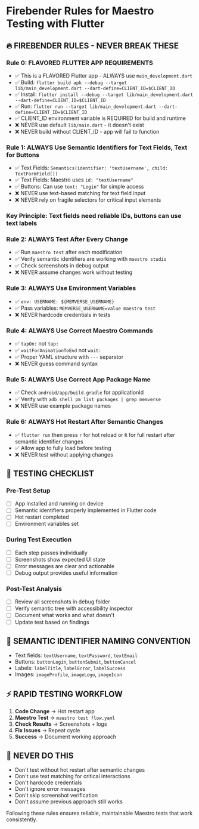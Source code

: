 # Firebender Rules for Maestro Testing with Flutter

## 🔥 FIREBENDER RULES - NEVER BREAK THESE

### Rule 0: FLAVORED FLUTTER APP REQUIREMENTS

- ✅ This is a FLAVORED Flutter app - ALWAYS use `main_development.dart`
- ✅ Build:
  `flutter build apk --debug --target lib/main_development.dart --dart-define=CLIENT_ID=$CLIENT_ID`
- ✅ Install:
  `flutter install --debug --target lib/main_development.dart --dart-define=CLIENT_ID=$CLIENT_ID`
- ✅ Run: `flutter run --target lib/main_development.dart --dart-define=CLIENT_ID=$CLIENT_ID`
- ✅ CLIENT_ID environment variable is REQUIRED for build and runtime
- ❌ NEVER use default `lib/main.dart` - it doesn't exist
- ❌ NEVER build without CLIENT_ID - app will fail to function

### Rule 1: ALWAYS Use Semantic Identifiers for Text Fields, Text for Buttons

- ✅ Text Fields: `Semantics(identifier: 'textUsername', child: TextFormField())`
- ✅ Text Fields: Maestro uses `id: "textUsername"`
- ✅ Buttons: Can use `text: "Login"` for simple access
- ❌ NEVER use text-based matching for text field input
- ❌ NEVER rely on fragile selectors for critical input elements

### Key Principle: Text fields need reliable IDs, buttons can use text labels

### Rule 2: ALWAYS Test After Every Change

- ✅ Run `maestro test` after each modification
- ✅ Verify semantic identifiers are working with `maestro studio`
- ✅ Check screenshots in debug output
- ❌ NEVER assume changes work without testing

### Rule 3: ALWAYS Use Environment Variables

- ✅ `env: USERNAME: ${MEMVERSE_USERNAME}`
- ✅ Pass variables: `MEMVERSE_USERNAME=value maestro test`
- ❌ NEVER hardcode credentials in tests

### Rule 4: ALWAYS Use Correct Maestro Commands

- ✅ `tapOn:` not `tap:`
- ✅ `waitForAnimationToEnd` not `wait:`
- ✅ Proper YAML structure with `---` separator
- ❌ NEVER guess command syntax

### Rule 5: ALWAYS Use Correct App Package Name

- ✅ Check `android/app/build.gradle` for applicationId
- ✅ Verify with `adb shell pm list packages | grep memverse`
- ❌ NEVER use example package names

### Rule 6: ALWAYS Hot Restart After Semantic Changes

- ✅ `flutter run` then press `r` for hot reload or `R` for full restart after semantic identifier
  changes
- ✅ Allow app to fully load before testing
- ❌ NEVER test without applying changes

## 🧪 TESTING CHECKLIST

### Pre-Test Setup

- [ ] App installed and running on device
- [ ] Semantic identifiers properly implemented in Flutter code
- [ ] Hot restart completed
- [ ] Environment variables set

### During Test Execution

- [ ] Each step passes individually
- [ ] Screenshots show expected UI state
- [ ] Error messages are clear and actionable
- [ ] Debug output provides useful information

### Post-Test Analysis

- [ ] Review all screenshots in debug folder
- [ ] Verify semantic tree with accessibility inspector
- [ ] Document what works and what doesn't
- [ ] Update test based on findings

## 🎯 SEMANTIC IDENTIFIER NAMING CONVENTION

- Text fields: `textUsername`, `textPassword`, `textEmail`
- Buttons: `buttonLogin`, `buttonSubmit`, `buttonCancel`
- Labels: `labelTitle`, `labelError`, `labelSuccess`
- Images: `imageProfile`, `imageLogo`, `imageIcon`

## ⚡ RAPID TESTING WORKFLOW

1. **Code Change** → Hot restart app
2. **Maestro Test** → `maestro test flow.yaml`
3. **Check Results** → Screenshots + logs
4. **Fix Issues** → Repeat cycle
5. **Success** → Document working approach

## 🚨 NEVER DO THIS

- Don't test without hot restart after semantic changes
- Don't use text matching for critical interactions
- Don't hardcode credentials
- Don't ignore error messages
- Don't skip screenshot verification
- Don't assume previous approach still works

Following these rules ensures reliable, maintainable Maestro tests that work consistently.
